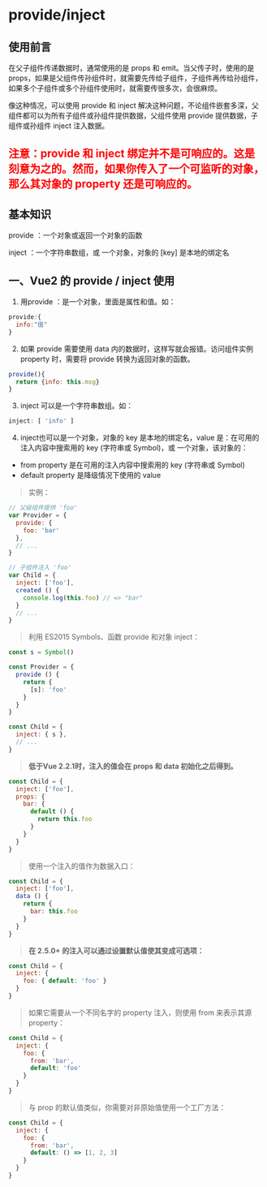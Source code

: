 # provide/inject

## 使用前言
在父子组件传递数据时，通常使用的是 props 和 emit。当父传子时，使用的是 props，如果是父组件传孙组件时，就需要先传给子组件，子组件再传给孙组件，如果多个子组件或多个孙组件使用时，就需要传很多次，会很麻烦。

像这种情况，可以使用 provide 和 inject 解决这种问题，不论组件嵌套多深，父组件都可以为所有子组件或孙组件提供数据，父组件使用 provide 提供数据，子组件或孙组件 inject 注入数据。

<h2 style="color:red">注意：provide 和 inject 绑定并不是可响应的。这是刻意为之的。然而，如果你传入了一个可监听的对象，那么其对象的 property 还是可响应的。</h2>

## 基本知识
provide ：一个对象或返回一个对象的函数

inject ：一个字符串数组，或 一个对象，对象的 [key] 是本地的绑定名

## 一、Vue2 的 provide / inject 使用
1. 用provide ：是一个对象，里面是属性和值。如：
```js
provide:{
  info:"值"
}
```

2. 如果 provide 需要使用 data 内的数据时，这样写就会报错。访问组件实例 property 时，需要将 provide 转换为返回对象的函数。
```js
provide(){
  return {info: this.msg}
}
```

3. inject 可以是一个字符串数组。如：
```js
inject: [ 'info' ]
```
4. inject也可以是一个对象，对象的 key 是本地的绑定名，value 是：在可用的注入内容中搜索用的 key (字符串或 Symbol)，或
一个对象，该对象的：
  + from property 是在可用的注入内容中搜索用的 key (字符串或 Symbol)
  + default property 是降级情况下使用的 value

>实例：
```js
// 父级组件提供 'foo'
var Provider = {
  provide: {
    foo: 'bar'
  },
  // ...
}

// 子组件注入 'foo'
var Child = {
  inject: ['foo'],
  created () {
    console.log(this.foo) // => "bar"
  }
  // ...
}
```

>利用 ES2015 Symbols、函数 provide 和对象 inject：
```js
const s = Symbol()

const Provider = {
  provide () {
    return {
      [s]: 'foo'
    }
  }
}

const Child = {
  inject: { s },
  // ...
}
```

><strong>低于Vue 2.2.1时，注入的值会在 props 和 data 初始化之后得到。</strong>

```js
const Child = {
  inject: ['foo'],
  props: {
    bar: {
      default () {
        return this.foo
      }
    }
  }
}
```

> 使用一个注入的值作为数据入口：
```js
const Child = {
  inject: ['foo'],
  data () {
    return {
      bar: this.foo
    }
  }
}
```
><strong>在 2.5.0+ 的注入可以通过设置默认值使其变成可选项：</strong>


```js
const Child = {
  inject: {
    foo: { default: 'foo' }
  }
}
```
>如果它需要从一个不同名字的 property 注入，则使用 from 来表示其源 property：
```js
const Child = {
  inject: {
    foo: {
      from: 'bar',
      default: 'foo'
    }
  }
}
```
>与 prop 的默认值类似，你需要对非原始值使用一个工厂方法：
```js
const Child = {
  inject: {
    foo: {
      from: 'bar',
      default: () => [1, 2, 3]
    }
  }
}
```